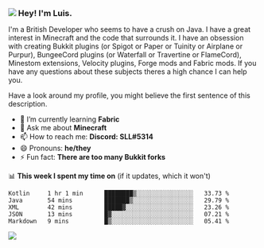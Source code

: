 <h3 style="margin: auto;"><img src="https://avatars.githubusercontent.com/u/39528861?s=48&v=4" ></img> Hey! I'm Luis.</h3>

I'm a British Developer who seems to have a crush on Java. I have a great interest in Minecraft and the code that surrounds it. I have an obsession with creating Bukkit plugins (or Spigot or Paper or Tuinity or Airplane or Purpur), BungeeCord plugins (or Waterfall or Travertine or FlameCord), Minestom extensions, Velocity plugins, Forge mods and Fabric mods. If you have any questions about these subjects theres a high chance I can help you.
  
Have a look around my profile, you might believe the first sentence of this description.

- 🌱 I’m currently learning **Fabric**
- 💬 Ask me about **Minecraft**
- 📫 How to reach me: **Discord: SLL#5314**
- 😄 Pronouns: **he/they**
- ⚡ Fun fact: **There are too many Bukkit forks**

📊 **This week I spent my time on** (if it updates, which it won't)
<!--START_SECTION:waka-->
```text
Kotlin     1 hr 1 min      ████████▒░░░░░░░░░░░░░░░░   33.73 % 
Java       54 mins         ███████▒░░░░░░░░░░░░░░░░░   29.79 % 
XML        42 mins         █████▓░░░░░░░░░░░░░░░░░░░   23.26 % 
JSON       13 mins         █▓░░░░░░░░░░░░░░░░░░░░░░░   07.21 % 
Markdown   9 mins          █▒░░░░░░░░░░░░░░░░░░░░░░░   05.41 % 
```
<!--END_SECTION:waka-->

<a href="https://sllcoding.dev"><img src="https://github-readme-stats.vercel.app/api?username=SLLCoding&show_icons=true&theme=great-gatsby" /></a>

